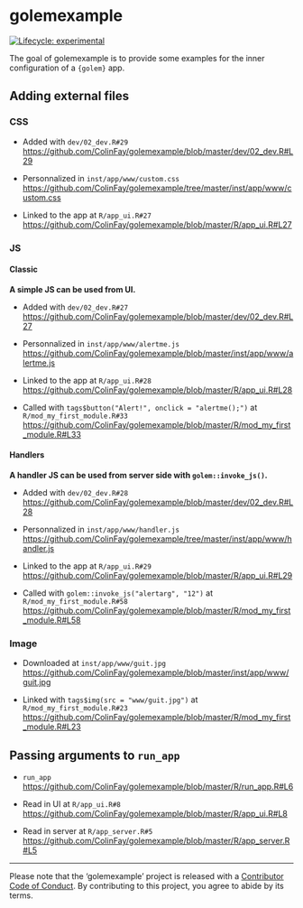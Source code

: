 
<!-- README.md is generated from README.Rmd. Please edit that file -->

# golemexample

<!-- badges: start -->

[![Lifecycle:
experimental](https://img.shields.io/badge/lifecycle-experimental-orange.svg)](https://www.tidyverse.org/lifecycle/#experimental)
<!-- badges: end -->

The goal of golemexample is to provide some examples for the inner
configuration of a `{golem}` app.

## Adding external files

### CSS

  - Added with `dev/02_dev.R#29`
    <https://github.com/ColinFay/golemexample/blob/master/dev/02_dev.R#L29>

  - Personnalized in `inst/app/www/custom.css`
    <https://github.com/ColinFay/golemexample/tree/master/inst/app/www/custom.css>

  - Linked to the app at `R/app_ui.R#27`
    <https://github.com/ColinFay/golemexample/blob/master/R/app_ui.R#L27>

### JS

#### Classic

**A simple JS can be used from UI.**

  - Added with `dev/02_dev.R#27`
    <https://github.com/ColinFay/golemexample/blob/master/dev/02_dev.R#L27>

  - Personnalized in `inst/app/www/alertme.js`
    <https://github.com/ColinFay/golemexample/blob/master/inst/app/www/alertme.js>

  - Linked to the app at `R/app_ui.R#28`
    <https://github.com/ColinFay/golemexample/blob/master/R/app_ui.R#L28>

  - Called with `tags$button("Alert!", onclick = "alertme();")` at
    `R/mod_my_first_module.R#33`
    <https://github.com/ColinFay/golemexample/blob/master/R/mod_my_first_module.R#L33>

#### Handlers

**A handler JS can be used from server side with `golem::invoke_js()`.**

  - Added with `dev/02_dev.R#28`
    <https://github.com/ColinFay/golemexample/blob/master/dev/02_dev.R#L28>

  - Personnalized in `inst/app/www/handler.js`
    <https://github.com/ColinFay/golemexample/tree/master/inst/app/www/handler.js>

  - Linked to the app at `R/app_ui.R#29`
    <https://github.com/ColinFay/golemexample/blob/master/R/app_ui.R#L29>

  - Called with `golem::invoke_js("alertarg", "12")` at
    `R/mod_my_first_module.R#58`
    <https://github.com/ColinFay/golemexample/blob/master/R/mod_my_first_module.R#L58>

### Image

  - Downloaded at `inst/app/www/guit.jpg`
    <https://github.com/ColinFay/golemexample/blob/master/inst/app/www/guit.jpg>

  - Linked with `tags$img(src = "www/guit.jpg")` at
    `R/mod_my_first_module.R#23`
    <https://github.com/ColinFay/golemexample/blob/master/R/mod_my_first_module.R#L23>

## Passing arguments to `run_app`

  - `run_app`
    <https://github.com/ColinFay/golemexample/blob/master/R/run_app.R#L6>

  - Read in UI at `R/app_ui.R#8`
    <https://github.com/ColinFay/golemexample/blob/master/R/app_ui.R#L8>

  - Read in server at `R/app_server.R#5`
    <https://github.com/ColinFay/golemexample/blob/master/R/app_server.R#L5>

<hr>

Please note that the ‘golemexample’ project is released with a
[Contributor Code of Conduct](CODE_OF_CONDUCT.md). By contributing to
this project, you agree to abide by its terms.
